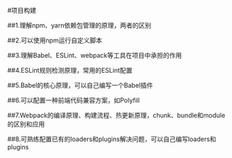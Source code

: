#项目构建


##1.理解npm、yarn依赖包管理的原理，两者的区别


##2.可以使用npm运行自定义脚本


##3.理解Babel、ESLint、webpack等工具在项目中承担的作用


##4.ESLint规则检测原理，常用的ESLint配置


##5.Babel的核心原理，可以自己编写一个Babel插件


##6.可以配置一种前端代码兼容方案，如Polyfill


##7.Webpack的编译原理、构建流程、热更新原理，chunk、bundle和module的区别和应用


##8.可熟练配置已有的loaders和plugins解决问题，可以自己编写loaders和plugins

